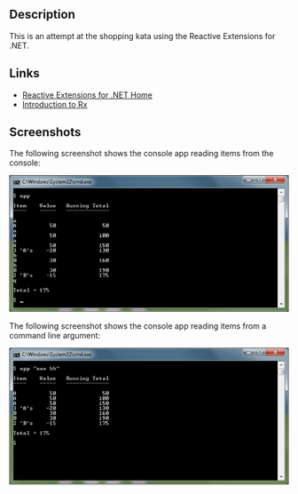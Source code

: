 
## Description

This is an attempt at the shopping kata using the Reactive Extensions for .NET.

## Links

* [Reactive Extensions for .NET Home](http://msdn.microsoft.com/en-us/data/gg577609)
* [Introduction to Rx](http://www.introtorx.com/)

## Screenshots

The following screenshot shows the console app reading items from the console:

![Screenshot of the console app reading items from the console](https://raw.githubusercontent.com/taylorjg/ShoppingKataRx/master/Images/Screenshot2.png)

The following screenshot shows the console app reading items from a command line argument:

![Screenshot of the console app reading items from a command line argument](https://raw.githubusercontent.com/taylorjg/ShoppingKataRx/master/Images/Screenshot3.png)
